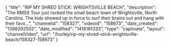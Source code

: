 {
    "title": "RIP MY SHRED STICK: WRIGHTSVILLE BEACH",
    "description": "The RMSS Tour just rocked the small beach town of Wrightsville, North Carolina. The kids showed up in force to surf their brains out and hang with their favo...",
    "channelid": "158327",
    "videoid": "158673",
    "date_created": "1398292502",
    "date_modified": "1418181333",
    "type": "captivate",
    "layout": "channelVideo",
    "url": "\/hurley\/rip-my-shred-stick-wrightsville-beach\/158327-158673"
}